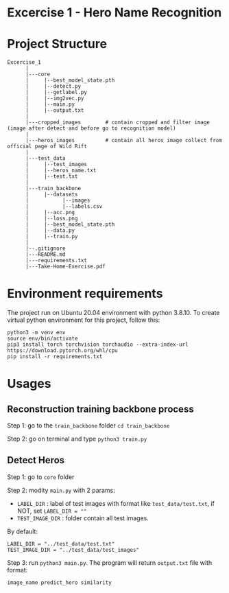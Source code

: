 # Excercise 1 - Hero Name Recognition

# Project Structure

```
Excercise_1
      |
      |---core
      |     |--best_model_state.pth
      |     |--detect.py
      |     |--getlabel.py
      |     |--img2vec.py
      |     |--main.py
      |     |--output.txt
      |
      |---cropped_images        # contain cropped and filter image (image after detect and before go to recognition model)
      |
      |---heros_images          # contain all heros image collect from official page of Wild Rift
      |
      |---test_data
      |     |--test_images
      |     |--heros_name.txt
      |     |--test.txt
      |
      |---train_backbone
      |     |--datasets
      |           |--images
      |           |--labels.csv
      |     |--acc.png
      |     |--loss.png
      |     |--best_model_state.pth
      |     |--data.py
      |     |--train.py
      |
      |--.gitignore
      |---README.md
      |---requirements.txt
      |---Take-Home-Exercise.pdf
```

# Environment requirements
The project run on Ubuntu 20.04 environment with python 3.8.10. To create virtual python environment for this project, follow this:
```
python3 -m venv env
source env/bin/activate
pip3 install torch torchvision torchaudio --extra-index-url https://download.pytorch.org/whl/cpu
pip install -r requirements.txt
```

# Usages
## Reconstruction training backbone process

Step 1: go to the `train_backbone` folder `cd train_backbone`

Step 2: go on terminal and type `python3 train.py`

## Detect Heros

Step 1: go to `core` folder

Step 2: modity `main.py` with 2 params:
- `LABEL_DIR` : label of test images with format like `test_data/test.txt`, if NOT, set `LABEL_DIR = ""`
- `TEST_IMAGE_DIR` : folder contain all test images.

By default:
```
LABEL_DIR = "../test_data/test.txt"
TEST_IMAGE_DIR = "../test_data/test_images"
```

Step 3: run `python3 main.py`. The program will return `output.txt` file with format:
```
image_name predict_hero similarity
```
